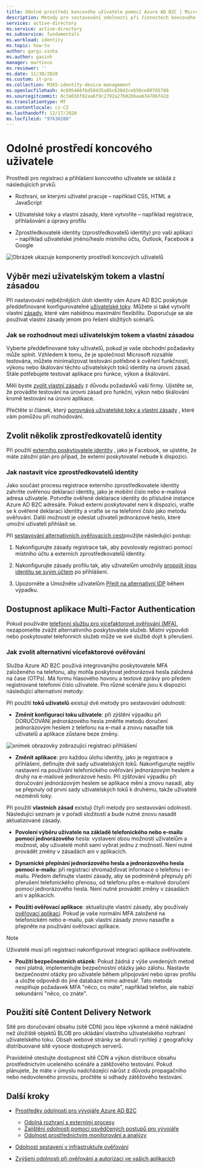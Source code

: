 ```yaml
---
title: Odolné prostředí koncového uživatele pomocí Azure AD B2C | Microsoft Docs
description: Metody pro sestavování odolnosti při činnostech koncového uživatele pomocí Azure AD B2C
services: active-directory
ms.service: active-directory
ms.subservice: fundamentals
ms.workload: identity
ms.topic: how-to
author: gargi-sinha
ms.author: gasinh
manager: martinco
ms.reviewer: ''
ms.date: 11/30/2020
ms.custom: it-pro
ms.collection: M365-identity-device-management
ms.openlocfilehash: 4c695466fbd50435a85c63842ceb50ce80765760
ms.sourcegitcommit: 8c3a656f82aa6f9c2792a27b02bbaa634786f42d
ms.translationtype: MT
ms.contentlocale: cs-CZ
ms.lasthandoff: 12/17/2020
ms.locfileid: "97630288"
---
```

# <a name="resilient-end-user-experience"></a>Odolné prostředí koncového uživatele

Prostředí pro registraci a přihlášení koncového uživatele se skládá z následujících prvků:

- Rozhraní, se kterými uživatel pracuje – například CSS, HTML a JavaScript

- Uživatelské toky a vlastní zásady, které vytvoříte – například registrace, přihlašování a úpravy profilu

- Zprostředkovatelé identity (zprostředkovatelů identity) pro vaši aplikaci – například uživatelské jméno/heslo místního účtu, Outlook, Facebook a Google

![Obrázek ukazuje komponenty prostředí koncových uživatelů](media/resilient-end-user-experiences/end-user-experience-architecture.png)

## <a name="choose-between-user-flow-and-custom-policy"></a>Výběr mezi uživatelským tokem a vlastní zásadou  

Při nastavování nejběžnějších úloh identity vám Azure AD B2C poskytuje předdefinované konfigurovatelné [uživatelské toky](https://docs.microsoft.com/azure/active-directory-b2c/user-flow-overview). Můžete si také vytvořit vlastní [zásady](https://docs.microsoft.com/azure/active-directory-b2c/custom-policy-overview), které vám nabídnou maximální flexibilitu. Doporučuje se ale používat vlastní zásady jenom pro řešení složitých scénářů.

### <a name="how-to-decide-between-user-flow-and-custom-policy"></a>Jak se rozhodnout mezi uživatelským tokem a vlastní zásadou

Vyberte předdefinované toky uživatelů, pokud je vaše obchodní požadavky může splnit. Vzhledem k tomu, že je společnost Microsoft rozsáhle testována, můžete minimalizovat testování potřebné k ověření funkčnosti, výkonu nebo škálování těchto uživatelských toků identity na úrovni zásad. Stále potřebujete testovat aplikace pro funkce, výkon a škálování.

Měli byste [zvolit vlastní zásady](https://docs.microsoft.com/azure/active-directory-b2c/custom-policy-get-started) z důvodu požadavků vaší firmy. Ujistěte se, že provádíte testování na úrovni zásad pro funkční, výkon nebo škálování kromě testování na úrovni aplikace.

Přečtěte si článek, který [porovnává uživatelské toky a vlastní zásady](https://docs.microsoft.com/azure/active-directory-b2c/custom-policy-overview#comparing-user-flows-and-custom-policies) , které vám pomůžou při rozhodování.

## <a name="choose-multiple-idps"></a>Zvolit několik zprostředkovatelů identity

Při použití [externího poskytovatele identity](https://docs.microsoft.com/azure/active-directory-b2c/technical-overview#external-identity-providers) , jako je Facebook, se ujistěte, že máte záložní plán pro případ, že externí poskytovatel nebude k dispozici.

### <a name="how-to-set-up-multiple-idps"></a>Jak nastavit více zprostředkovatelů identity

Jako součást procesu registrace externího zprostředkovatele identity zahrňte ověřenou deklaraci identity, jako je mobilní číslo nebo e-mailová adresa uživatele. Potvrďte ověřené deklarace identity do příslušné instance Azure AD B2C adresáře. Pokud externí poskytovatel není k dispozici, vraťte se k ověřené deklaraci identity a vraťte se na telefonní číslo jako metodu ověřování. Další možností je odeslat uživateli jednorázové heslo, které umožní uživateli přihlásit se.

 Při [sestavování alternativních ověřovacích cest](https://github.com/azure-ad-b2c/samples/tree/master/policies/idps-filter)použijte následující postup:

 1. Nakonfigurujte zásady registrace tak, aby povolovaly registraci pomocí místního účtu a externích zprostředkovatelů identity.

 2. Nakonfigurujte zásady profilu tak, aby uživatelům umožnily [propojit jinou identitu se svým účtem](https://github.com/Azure-Samples/active-directory-b2c-advanced-policies/tree/master/account-linking) po přihlášení.

 3. Upozorněte a Umožněte uživatelům [Přejít na alternativní IDP](https://docs.microsoft.com/azure/active-directory-b2c/customize-ui-with-html#configure-dynamic-custom-page-content-uri) během výpadku.

## <a name="availability-of-multi-factor-authentication"></a>Dostupnost aplikace Multi-Factor Authentication

Pokud používáte [telefonní službu pro vícefaktorové ověřování (MFA)](https://docs.microsoft.com/azure/active-directory-b2c/phone-authentication), nezapomeňte zvážit alternativního poskytovatele služeb. Místní výpovědi nebo poskytovatel telefonních služeb může ve své službě dojít k přerušení.

### <a name="how-to-choose-an-alternate-mfa"></a>Jak zvolit alternativní vícefaktorové ověřování  

Služba Azure AD B2C používá integrovanýho poskytovatele MFA založeného na telefonu, aby mohla poskytovat jednorázová hesla založená na čase (OTPs). Má formu hlasového hovoru a textové zprávy pro předem registrované telefonní číslo uživatele. Pro různé scénáře jsou k dispozici následující alternativní metody:

Při použití **toků uživatelů** existují dvě metody pro sestavování odolnosti:

- **Změnit konfiguraci toku uživatele**: při zjištění výpadku při DORUČOVÁNí jednorázového hesla změňte metodu doručení jednorázovým heslem z telefonu na e-mail a znovu nasaďte tok uživatelů a aplikace zůstane beze změny.

![snímek obrazovky zobrazující registraci přihlášení](media/resilient-end-user-experiences/create-sign-in.png)

- **Změnit aplikace**: pro každou úlohu identity, jako je registrace a přihlášení, definujte dvě sady uživatelských toků. Nakonfigurujte nejdřív nastavení na používání telefonického ověřování jednorázovým heslem a druhý na e-mailové jednorázové heslo. Při zjišťování výpadku při doručování jednorázovým heslem se aplikace mění a znovu nasadí, aby se přepnuly od první sady uživatelských toků k druhému, takže uživatelé nezměnili toky.  

Při použití **vlastních zásad** existují čtyři metody pro sestavování odolnosti. Následující seznam je v pořadí složitosti a bude nutné znovu nasadit aktualizované zásady.

- **Povolení výběru uživatele na základě telefonického nebo e-mailu pomocí jednorázového** hesla: vystavení obou možností uživatelům a možnost, aby uživatelé mohli sami vybrat jednu z možností. Není nutné provádět změny v zásadách ani v aplikacích.

- **Dynamické přepínání jednorázového hesla a jednorázového hesla pomocí e-mailu**: při registraci shromažďovat informace o telefonu i e-mailu. Předem definujte vlastní zásady, aby se podmíněně přepnuly při přerušení telefonického přenosu, od telefonu přes e-mailové doručení pomocí jednorázového hesla. Není nutné provádět změny v zásadách ani v aplikacích.

- **Použití ověřovací aplikace**: aktualizujte vlastní zásady, aby používaly [ověřovací aplikaci](https://github.com/azure-ad-b2c/samples/tree/master/policies/custom-mfa-totp). Pokud je vaše normální MFA založené na telefonickém nebo e-mailu, pak vlastní zásady znovu nasaďte a přepněte na používání ověřovací aplikace.

>[!Note]
>Uživatelé musí při registraci nakonfigurovat integraci aplikace ověřovatele.

- **Použití bezpečnostních otázek**: Pokud žádná z výše uvedených metod není platná, implementujte bezpečnostní otázky jako zálohu. Nastavte bezpečnostní otázky pro uživatele během připojování nebo úprav profilu a uložte odpovědi do jiné databáze mimo adresář. Tato metoda nesplňuje požadavek MFA "něco, co máte", například telefon, ale nabízí sekundární "něco, co znáte".

## <a name="use-a-content-delivery-network"></a>Použití sítě Content Delivery Network

Sítě pro doručování obsahu (sítě CDN) jsou lépe výkonné a méně nákladné než úložiště objektů BLOB pro ukládání vlastního uživatelského rozhraní uživatelského toku. Obsah webové stránky se doručí rychleji z geograficky distribuované sítě vysoce dostupných serverů.  

Pravidelně otestujte dostupnost sítě CDN a výkon distribuce obsahu prostřednictvím uceleného scénáře a zátěžového testování. Pokud plánujete, že máte v úmyslu nadcházející nárůst z důvodu propagačního nebo nedovoleného provozu, pročtěte si odhady zátěžového testování.
  
## <a name="next-steps"></a>Další kroky

- [Prostředky odolnosti pro vývojáře Azure AD B2C](resilience-b2c.md)
  
  - [Odolná rozhraní s externími procesy](resilient-external-processes.md)
  - [Zajištění odolnosti pomocí osvědčených postupů pro vývojáře](resilience-b2c-developer-best-practices.md)
  - [Odolnost prostřednictvím monitorování a analýzy](resilience-with-monitoring-alerting.md)
- [Odolnost sestavení v infrastruktuře ověřování](resilience-in-infrastructure.md)
- [Zvýšení odolnosti při ověřování a autorizaci ve vašich aplikacích](resilience-app-development-overview.md)
